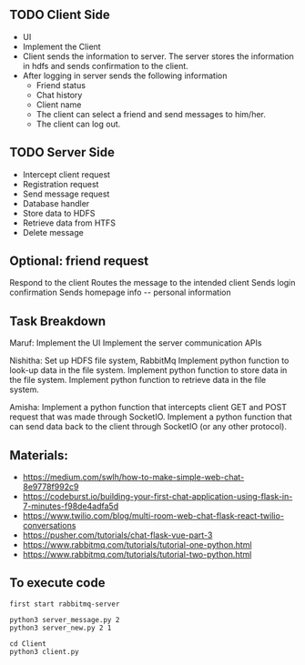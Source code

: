 ## TODO Client Side
  * UI
  * Implement the Client 
  * Client sends the information to server. The server stores the information in hdfs and sends confirmation to the client.
  * After logging in server sends the following information
    * Friend status
    * Chat history
    * Client name
    * The client can select a friend and send messages to him/her.
    * The client can log out.

## TODO Server Side
  * Intercept client request
  * Registration request
  * Send message request
  * Database handler
  * Store data to HDFS
  * Retrieve data from HTFS
  * Delete message
  
## Optional: friend request
Respond to the client
Routes the message to the intended client
Sends login confirmation
Sends homepage info -- personal information

## Task Breakdown
Maruf:
Implement the UI
Implement the server communication APIs

Nishitha:
Set up HDFS file system, RabbitMq
Implement python function to look-up data in the file system.
Implement python function to store data in the file system.
Implement python function to retrieve data in the file system.

Amisha:
Implement a python function that intercepts client GET and POST request that was made through SocketIO.
Implement a python function that can send data back to the client through SocketIO (or any other protocol). 


## Materials:
  * https://medium.com/swlh/how-to-make-simple-web-chat-8e9778f992c9
  * https://codeburst.io/building-your-first-chat-application-using-flask-in-7-minutes-f98de4adfa5d
  * https://www.twilio.com/blog/multi-room-web-chat-flask-react-twilio-conversations
  * https://pusher.com/tutorials/chat-flask-vue-part-3
  * https://www.rabbitmq.com/tutorials/tutorial-one-python.html
  * https://www.rabbitmq.com/tutorials/tutorial-two-python.html

## To execute code
```
first start rabbitmq-server

python3 server_message.py 2
python3 server_new.py 2 1

```
```
cd Client
python3 client.py

```
